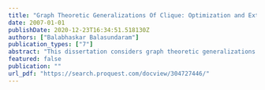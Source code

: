 ```yaml
---
title: "Graph Theoretic Generalizations Of Clique: Optimization and Extensions"
date: 2007-01-01
publishDate: 2020-12-23T16:34:51.518130Z
authors: ["Balabhaskar Balasundaram"]
publication_types: ["7"]
abstract: "This dissertation considers graph theoretic generalizations of the maximum clique problem. Models that were originally proposed in social network analysis literature, are investigated from a mathematical programming perspective for the first time. A social network is usually represented by a graph, and cliques were the first models of ``tightly knit groups'' in social networks, referred to as cohesive subgroups. Cliques are idealized models and their overly restrictive nature motivated the development of clique relaxations that relax different aspects of a clique. Identifying large cohesive subgroups in social networks has traditionally been used in criminal network analysis to study organized crimes such as terrorism, narcotics and money laundering. More recent applications are in clustering and data mining wireless networks, biological networks as well as graph models of databases and the internet. This research has the potential to impact homeland security, bioinformatics, internet research and telecommunication industry among others.  The focus of this dissertation is a degree-based relaxation called $k$-plex. A distance-based relaxation called $k$-clique and a diameter-based relaxation called $k$-club are also investigated in this dissertation. We present the first systematic study of the complexity aspects of these problems and application of mathematical programming techniques in solving them. Graph theoretic properties of the models are identified and used in the development of theory and algorithms.  Optimization problems associated with the three models are formulated as binary integer programs and the properties of the associated polytopes are investigated. Facets and valid inequalities are identified based on combinatorial arguments. A branch-and-cut framework is designed and implemented to solve the optimization problems exactly. Specialized preprocessing techniques are developed that, in conjunction with the branch-and-cut algorithm, optimally solve the problems on real-life power law graphs, which is a general class of graphs that include social and biological networks. Computational experiments are performed to study the effectiveness of the proposed solution procedures on benchmark instances and real-life instances.  The relationship of these models to the classical maximum clique problem is studied, leading to several interesting observations including a new compact integer programming formulation. We also prove new continuous non-linear formulations for the classical maximum independent set problem which maximize continuous functions over the unit hypercube, and characterize its local and global maxima. Finally, clustering and network design extensions of the clique relaxation models are explored."
featured: false
publication: ""
url_pdf: "https://search.proquest.com/docview/304727446/"
---
```


